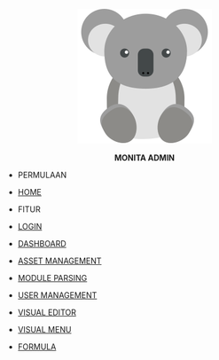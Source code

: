 
<center class="logo">

![IMG](assets/img/koala-svg.svg)

**MONITA ADMIN** 

</center>

<div class="txtb">
	
- PERMULAAN

</div>

- [HOME](README.md "Home | Monita Admin")

<div class="txtb" >

- FITUR

</div>
	
- [LOGIN](fitur/login.md "Login | Monita Admin")


- [DASHBOARD](fitur/dashboard.md "Dashboard | Monita Admin")


- [ASSET MANAGEMENT](fitur/asset_m.md "Asset Management | Monita Admin")


- [MODULE PARSING](fitur/modul_p.md "Module Parsing | Monita Admin")


- [USER MANAGEMENT](fitur/user_m.md "User Management | Monita Admin")


- [VISUAL EDITOR](fitur/visual_e.md "Visual Editor | Monita Admin")


- [VISUAL MENU](fitur/visual_m.md "Visual Menu | Monita Admin")


- [FORMULA](fitur/formula.md "Formula | Monita Admin")






